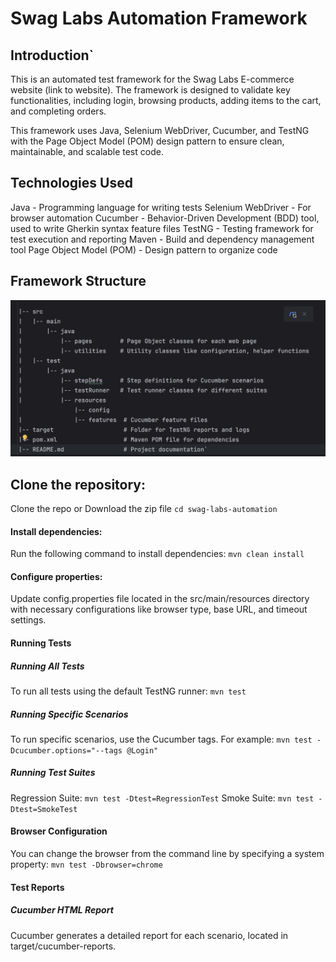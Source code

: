 # **Swag Labs Automation Framework**

## Introduction`

This is an automated test framework for the Swag Labs E-commerce website (link to website). The framework is designed to validate key functionalities, including login, browsing products, adding items to the cart, and completing orders.

This framework uses Java, Selenium WebDriver, Cucumber, and TestNG with the Page Object Model (POM) design pattern to ensure clean, maintainable, and scalable test code.

## Technologies Used

Java - Programming language for writing tests
Selenium WebDriver - For browser automation
Cucumber - Behavior-Driven Development (BDD) tool, used to write Gherkin syntax feature files
TestNG - Testing framework for test execution and reporting
Maven - Build and dependency management tool
Page Object Model (POM) - Design pattern to organize code

## Framework Structure
![img.png](img.png)
## Clone the repository:
Clone the repo or Download the zip file
`cd swag-labs-automation`

#### Install dependencies: 
Run the following command to install dependencies:
`mvn clean install`

#### Configure properties: 
Update config.properties file located in the src/main/resources directory with necessary configurations like browser type, base URL, and timeout settings.

#### Running Tests

##### Running All Tests
To run all tests using the default TestNG runner:
`mvn test`

##### Running Specific Scenarios
To run specific scenarios, use the Cucumber tags. For example:
`mvn test -Dcucumber.options="--tags @Login"`

##### Running Test Suites
Regression Suite:
`mvn test -Dtest=RegressionTest`
Smoke Suite: 
`mvn test -Dtest=SmokeTest`

#### Browser Configuration
You can change the browser from the command line by specifying a system property:
`mvn test -Dbrowser=chrome`

#### Test Reports
##### Cucumber HTML Report
Cucumber generates a detailed report for each scenario, located in target/cucumber-reports.

